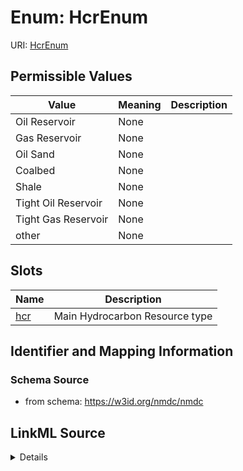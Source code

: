# Enum: HcrEnum



URI: [HcrEnum](HcrEnum.md)

## Permissible Values

| Value | Meaning | Description |
| --- | --- | --- |
| Oil Reservoir | None |  |
| Gas Reservoir | None |  |
| Oil Sand | None |  |
| Coalbed | None |  |
| Shale | None |  |
| Tight Oil Reservoir | None |  |
| Tight Gas Reservoir | None |  |
| other | None |  |




## Slots

| Name | Description |
| ---  | --- |
| [hcr](hcr.md) | Main Hydrocarbon Resource type |






## Identifier and Mapping Information







### Schema Source


* from schema: https://w3id.org/nmdc/nmdc




## LinkML Source

<details>
```yaml
name: hcr_enum
from_schema: https://w3id.org/nmdc/nmdc
rank: 1000
permissible_values:
  Oil Reservoir:
    text: Oil Reservoir
  Gas Reservoir:
    text: Gas Reservoir
  Oil Sand:
    text: Oil Sand
  Coalbed:
    text: Coalbed
  Shale:
    text: Shale
  Tight Oil Reservoir:
    text: Tight Oil Reservoir
  Tight Gas Reservoir:
    text: Tight Gas Reservoir
  other:
    text: other

```
</details>